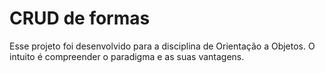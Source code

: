 # CRUD de formas

Esse projeto foi desenvolvido para a disciplina de Orientação a Objetos. O intuito é compreender o paradigma e as suas vantagens.